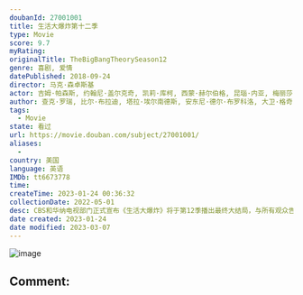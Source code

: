 ```yaml
---
doubanId: 27001001
title: 生活大爆炸第十二季
type: Movie
score: 9.7
myRating: 
originalTitle: TheBigBangTheorySeason12
genre: 喜剧, 爱情
datePublished: 2018-09-24
director: 马克·森卓斯基
actor: 吉姆·帕森斯, 约翰尼·盖尔克奇, 凯莉·库柯, 西蒙·赫尔伯格, 昆瑙·内亚, 梅丽莎·劳奇, 马伊姆·拜力克, 凯文·苏斯曼, 卡尔·潘, 凯文·史密斯, 戴维·图埃纳, 琳赛·卡夫, 查斯蒂·巴勒斯特罗斯, 艾伦·德杰尼勒斯, 莎拉·米歇尔·盖拉, 乔·曼根尼罗, 卡德罗莎·奥娜·卡罗尔, 杰瑞·奥康奈尔, 金伯莉·布鲁克斯, 基思·卡拉丹, 乔万尼贝加拉诺, 西娅拉·蕾妮, 特勒, 比尔·奈, 尼尔·德格拉塞·泰森, 凯西·贝茨, 马克·哈米尔, 克里斯汀·芭伦斯基, 雷吉娜·金, 鲍勃·纽哈特, 劳伦·拉普库斯, 拉蒂·古普塔, 帕梅拉·阿德龙, 布莱恩·史密斯, 约书亚·马林纳, 布莱恩·波塞恩, 布莱恩·乔治, 威尔·惠顿, 约翰·罗斯·鲍伊, 蒂凡尼·卡门斯, 托德·吉贝哈恩, 西恩·奥斯汀
author: 查克·罗瑞, 比尔·布拉迪, 塔拉·埃尔南德斯, 安东尼·德尔·布罗科洛, 大卫·格奇, 埃里克·卡普兰, 玛丽亚·法拉利, 史蒂夫·霍兰德, 史蒂文·莫拉
tags:
  - Movie
state: 看过
url: https://movie.douban.com/subject/27001001/
aliases:
  - 
country: 美国
language: 英语
IMDb: tt6673778
time: 
createTime: 2023-01-24 00:36:32
collectionDate: 2022-05-01
desc: CBS和华纳电视部门正式宣布《生活大爆炸》将于第12季播出最终大结局，与所有观众告别。最后一季将于9月24日于CBS开播，并于明年5月全剧终。
date created: 2023-01-24
date modified: 2023-03-07
---
```


![image](p2535085957.jpg)

Comment:
---
